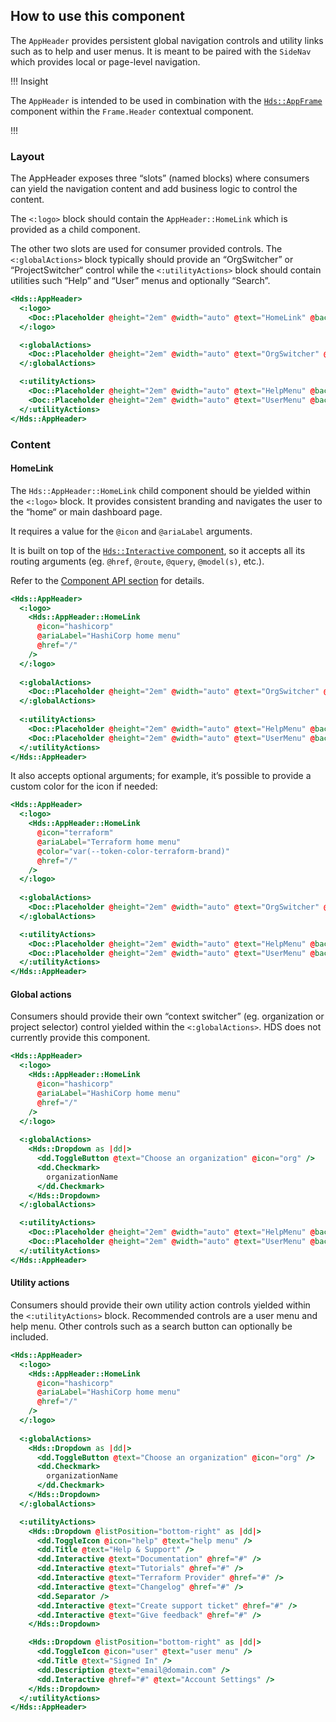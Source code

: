 ## How to use this component

The `AppHeader` provides persistent global navigation controls and utility links such as to help and user menus. It is meant to be paired with the `SideNav` which provides local or page-level navigation.

!!! Insight

The `AppHeader` is intended to be used in combination with the [`Hds::AppFrame`](/layouts/app-frame) component within the `Frame.Header` contextual component.

!!!

### Layout

The AppHeader exposes three “slots” (named blocks) where consumers can yield the navigation content and add business logic to control the content.

The `<:logo>` block should contain the `AppHeader::HomeLink` which is provided as a child component.

The other two slots are used for consumer provided controls. The `<:globalActions>` block typically should provide an “OrgSwitcher” or “ProjectSwitcher“ control while the `<:utilityActions>` block should contain utilities such “Help” and “User” menus and optionally “Search”.


```handlebars
<Hds::AppHeader>
  <:logo>
    <Doc::Placeholder @height="2em" @width="auto" @text="HomeLink" @background="#e4e4e4" />
  </:logo>

  <:globalActions>
    <Doc::Placeholder @height="2em" @width="auto" @text="OrgSwitcher" @background="#e4e4e4" />
  </:globalActions>

  <:utilityActions>
    <Doc::Placeholder @height="2em" @width="auto" @text="HelpMenu" @background="#e4e4e4" />
    <Doc::Placeholder @height="2em" @width="auto" @text="UserMenu" @background="#e4e4e4" />
  </:utilityActions>
</Hds::AppHeader>
```

### Content

#### HomeLink

The `Hds::AppHeader::HomeLink` child component should be yielded within the `<:logo>` block. It provides consistent branding and navigates the user to the “home“ or main dashboard page.

It requires a value for the `@icon` and `@ariaLabel` arguments.

It is built on top of the [`Hds::Interactive` component](/utilities/interactive), so it accepts all its routing arguments (eg. `@href`, `@route`, `@query`, `@model(s)`, etc.).

Refer to the [Component API section](/components/app-header?tab=code#appheaderhomelink) for details.

```handlebars
<Hds::AppHeader>
  <:logo>
    <Hds::AppHeader::HomeLink 
      @icon="hashicorp" 
      @ariaLabel="HashiCorp home menu"
      @href="/"
    />
  </:logo>
  
  <:globalActions>
    <Doc::Placeholder @height="2em" @width="auto" @text="OrgSwitcher" @background="#e4e4e4" />
  </:globalActions>
  
  <:utilityActions>
    <Doc::Placeholder @height="2em" @width="auto" @text="HelpMenu" @background="#e4e4e4" />
    <Doc::Placeholder @height="2em" @width="auto" @text="UserMenu" @background="#e4e4e4" />
  </:utilityActions>
</Hds::AppHeader>
```

It also accepts optional arguments; for example, it’s possible to provide a custom color for the icon if needed:

```handlebars
<Hds::AppHeader>
  <:logo>
    <Hds::AppHeader::HomeLink 
      @icon="terraform" 
      @ariaLabel="Terraform home menu"
      @color="var(--token-color-terraform-brand)"
      @href="/"
    />
  </:logo>
  
  <:globalActions>
    <Doc::Placeholder @height="2em" @width="auto" @text="OrgSwitcher" @background="#e4e4e4" />
  </:globalActions>

  <:utilityActions>
    <Doc::Placeholder @height="2em" @width="auto" @text="HelpMenu" @background="#e4e4e4" />
    <Doc::Placeholder @height="2em" @width="auto" @text="UserMenu" @background="#e4e4e4" />
  </:utilityActions>
</Hds::AppHeader>
```

#### Global actions

Consumers should provide their own “context switcher” (eg. organization or project selector) control yielded within the 
`<:globalActions>`. HDS does not currently provide this component.

```handlebars
<Hds::AppHeader>
  <:logo>
    <Hds::AppHeader::HomeLink 
      @icon="hashicorp" 
      @ariaLabel="HashiCorp home menu"
      @href="/"
    />
  </:logo>
  
  <:globalActions>
    <Hds::Dropdown as |dd|>
      <dd.ToggleButton @text="Choose an organization" @icon="org" />
      <dd.Checkmark>
        organizationName
      </dd.Checkmark>
    </Hds::Dropdown>
  </:globalActions>

  <:utilityActions>
    <Doc::Placeholder @height="2em" @width="auto" @text="HelpMenu" @background="#e4e4e4" />
    <Doc::Placeholder @height="2em" @width="auto" @text="UserMenu" @background="#e4e4e4" />
  </:utilityActions>
</Hds::AppHeader>
```

#### Utility actions

Consumers should provide their own utility action controls yielded within the `<:utilityActions>` block. Recommended controls are a user menu and help menu. Other controls such as a search button can optionally be included.

```handlebars
<Hds::AppHeader>
  <:logo>
    <Hds::AppHeader::HomeLink 
      @icon="hashicorp" 
      @ariaLabel="HashiCorp home menu"
      @href="/"
    />
  </:logo>
  
  <:globalActions>
    <Hds::Dropdown as |dd|>
      <dd.ToggleButton @text="Choose an organization" @icon="org" />
      <dd.Checkmark>
        organizationName
      </dd.Checkmark>
    </Hds::Dropdown>
  </:globalActions>

  <:utilityActions>
    <Hds::Dropdown @listPosition="bottom-right" as |dd|>
      <dd.ToggleIcon @icon="help" @text="help menu" />
      <dd.Title @text="Help & Support" />
      <dd.Interactive @text="Documentation" @href="#" />
      <dd.Interactive @text="Tutorials" @href="#" />
      <dd.Interactive @text="Terraform Provider" @href="#" />
      <dd.Interactive @text="Changelog" @href="#" />
      <dd.Separator />
      <dd.Interactive @text="Create support ticket" @href="#" />
      <dd.Interactive @text="Give feedback" @href="#" />
    </Hds::Dropdown>

    <Hds::Dropdown @listPosition="bottom-right" as |dd|>
      <dd.ToggleIcon @icon="user" @text="user menu" />
      <dd.Title @text="Signed In" />
      <dd.Description @text="email@domain.com" />
      <dd.Interactive @href="#" @text="Account Settings" />
    </Hds::Dropdown>
  </:utilityActions>
</Hds::AppHeader>
```
